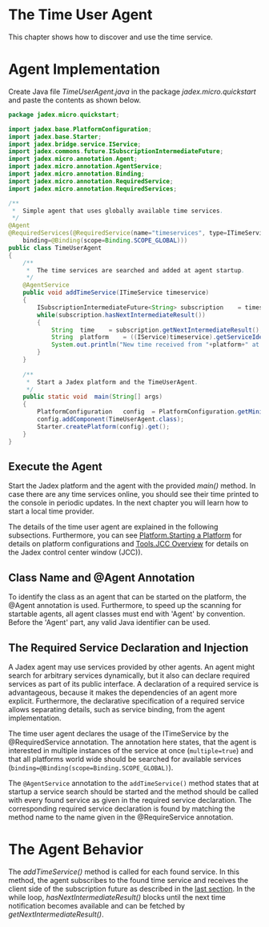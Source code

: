 # The Time User Agent

This chapter shows how to discover and use the time service.

# Agent Implementation

Create Java file *TimeUserAgent.java* in the package *jadex.micro.quickstart* and paste the contents as shown below.

```java
package jadex.micro.quickstart;

import jadex.base.PlatformConfiguration;
import jadex.base.Starter;
import jadex.bridge.service.IService;
import jadex.commons.future.ISubscriptionIntermediateFuture;
import jadex.micro.annotation.Agent;
import jadex.micro.annotation.AgentService;
import jadex.micro.annotation.Binding;
import jadex.micro.annotation.RequiredService;
import jadex.micro.annotation.RequiredServices;

/**
 *  Simple agent that uses globally available time services.
 */
@Agent
@RequiredServices(@RequiredService(name="timeservices", type=ITimeService.class, multiple=true,
	binding=@Binding(scope=Binding.SCOPE_GLOBAL)))
public class TimeUserAgent
{
	/**
	 *  The time services are searched and added at agent startup.
	 */
	@AgentService
	public void	addTimeService(ITimeService timeservice)
	{
		ISubscriptionIntermediateFuture<String>	subscription	= timeservice.subscribe();
		while(subscription.hasNextIntermediateResult())
		{
			String	time	= subscription.getNextIntermediateResult();
			String	platform	= ((IService)timeservice).getServiceIdentifier().getProviderId().getPlatformName();
			System.out.println("New time received from "+platform+" at "+timeservice.getLocation()+": "+time);
		}
	}
	
	/**
	 *  Start a Jadex platform and the TimeUserAgent.
	 */
	public static void	main(String[] args)
	{
		PlatformConfiguration	config	= PlatformConfiguration.getMinimalRelayAwareness();
		config.addComponent(TimeUserAgent.class);
		Starter.createPlatform(config).get();
	}
}
```

## Execute the Agent

Start the Jadex platform and the agent with the provided *main()* method. In case there are any time services online, you should see their time printed to the console in periodic updates. In the next chapter you will learn how to start a local time provider.

The details of the time user agent are explained in the following subsections. Furthermore, you can see [Platform.Starting a Platform](../../platform/platform.md#starting-a-platform) for details on platform configurations and [Tools.JCC Overview](../../tools/02%20JCC%20Overview.md) for details on the Jadex control center window (JCC)).

## Class Name and @Agent Annotation

To identify the class as an agent that can be started on the platform, the @Agent annotation is used. Furthermore, to speed up the scanning for startable agents, all agent classes must end with 'Agent' by convention. Before the 'Agent' part, any valid Java identifier can be used.

## The Required Service Declaration and Injection

A Jadex agent may use services provided by other agents. An agent might search for arbitrary services dynamically, but it also can declare required services as part of its public interface. A declaration of a required service is advantageous, because it makes the dependencies of an agent more explicit. Furthermore, the declarative specification of a required service allows separating details, such as service binding, from the agent implementation.

The time user agent declares the usage of the ITimeService by the @RequiredService annotation. The annotation here states, that the agent is interested in multiple instances of the service at once (```multiple=true```) and that all platforms world wide should be searched for available services (```binding=@Binding(scope=Binding.SCOPE_GLOBAL)```).

The ```@AgentService``` annotation to the ```addTimeService()``` method states that at startup a service search should be started and the method should be called with every found service as given in the required service declaration. The corresponding required service declaration is found by matching the method name to the name given in the @RequireService annotation.

# The Agent Behavior

The *addTimeService()* method is called for each found service. In this method, the agent subscribes to the found time service and receives the client side of the subscription future as described in the [last section](02%20Time%20Service%20Interface.md#the-subscribe-method). In the while loop, *hasNextIntermediateResult()* blocks until the next time notification becomes available and can be fetched by *getNextIntermediateResult()*.

[//]: # (*todo: describe IService and service identifier?*)

[//]: # (*todo: describe main method details?*)

[//]: # (*todo: consistency of class/method name highlighting throughout all guides!!!???*)
